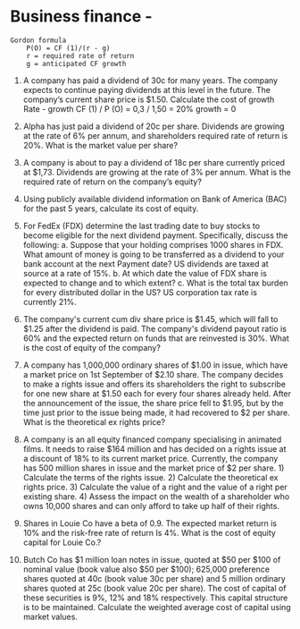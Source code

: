# Business finance - 
    Gordon formula
        P(O) = CF (1)/(r - g)
        r = required rate of return
        g = anticipated CF growth
    
 1. A company has paid a dividend of 30c for many years. The company expects to continue paying dividends at this level in the future. The company’s current share price is $1.50. Calculate the cost of growth
            Rate - growth    CF (1) / P (O) =   0,3 / 1,50 = 20%
            growth = 0 
    
 3. Alpha has just paid a dividend of 20c per share. Dividends are growing at the rate of 6% per annum, and shareholders required rate of return is 20%. What is the market value per share?
 4. A company is about to pay a dividend of 18c per share currently priced at $1,73. Dividends are growing at the rate of 3% per annum. What is the required rate of return on the company’s equity?
 5.  Using publicly available dividend information on Bank of America (BAC) for the past 5 years, calculate its cost of equity.
 6. For FedEx (FDX) determine the last trading date to buy stocks to become eligible for the next dividend payment. Specifically, discuss the following: 
    a.	Suppose that your holding comprises 1000 shares in FDX. What amount of money is going to be transferred as a dividend to your bank account at the next Payment date? US dividends are taxed at source at a           rate of 15%. 
    b.	At which date the value of FDX share is expected to change and to which extent? 
    c.	What is the total tax burden for every distributed dollar in the US? US corporation tax rate is currently 21%.

7. The company's current cum div share price is $1.45, which will fall to $1.25 after the dividend is paid. The company's dividend payout ratio is 60% and the expected return on funds that are reinvested is 30%. What is the cost of equity of the company?

8. A company has 1,000,000 ordinary shares of $1.00 in issue, which have a market price on 1st September of $2.10 share. The company decides to make a rights issue and offers its shareholders the right to subscribe for one new share at $1.50 each for every four shares already held. After the announcement of the issue, the share price fell to $1.95, but by the time just prior to the issue being made, it had recovered to $2 per share. What is the theoretical ex rights price?

9. A company is an all equity financed company specialising in animated films. It needs to raise $164 million and has decided on a rights issue at a discount of 18% to its current market price. Currently, the company has 500 million shares in issue and the market price of $2 per share. 1) Calculate the terms of the rights issue. 2) Calculate the theoretical ex rights price. 3) Calculate the value of a right and the value of a right per existing share. 4) Assess the impact on the wealth of a shareholder who owns 10,000 shares and can only afford to take up half of their rights.

10.  Shares in Louie Co have a beta of 0.9. The expected market return is 10% and the risk-free  rate of return Is 4%.  What is the cost of equity capital for Louie Co.?

11. Butch Co has $1 million loan notes in issue, quoted at $50 per $100 of nominal value (book value also $50 per $100); 625,000 preference shares quoted at 40c (book value 30c per share) and 5 million ordinary shares quoted at 25c (book value 20c per share). The cost of capital of these securities is 9%, 12% and 18% respectively. This capital structure is to be maintained. Calculate the weighted average cost of capital using market values.

